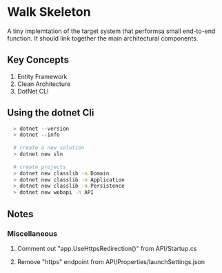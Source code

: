 # Walk Skeleton
                                     
A tiny implemtation of the target system that performsa small end-to-end function. It should link together the main architectural components.
                                     
## Key Concepts                      
                                     
1. Entity Framework                  
2. Clean Architecture                
3. DotNet CLI                        
                                     
## Using the dotnet Cli                                       
                                                              
```bash                                                       
  > dotnet --version                                          
  > dotnet --info                                             
                                                              
  # create a new solution                                     
  > dotnet new sln                                            
                                                              
  # create projects                                           
  > dotnet new classlib -n Domain                             
  > dotnet new classlib -n Application                        
  > dotnet new classlib -n Persistence                                                                                      
  > dotnet new webapi -n API                                                                                                
```                                                                                                                         
                                                                                                                            
## Notes                                                                                                                    
                                                                                                                            
### Miscellaneous                                                                                                           
                                                                                                                            
1. Comment out "app.UseHttpsRedirection()" from API/Startup.cs                                                              
                                                                                                                            
2. Remove "https" endpoint from API/Properties/launchSettings.json                                                          